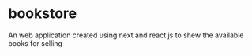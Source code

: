 # bookstore
An web application created using next and react js to shew the available books for selling
